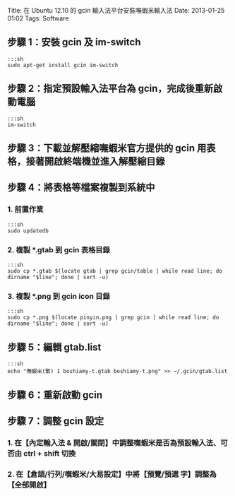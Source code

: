 Title: 在 Ubuntu 12.10 的 gcin 輸入法平台安裝嘸蝦米輸入法
Date: 2013-01-25 01:02
Tags: Software

## 步驟 1：安裝 gcin 及 im-switch

    :::sh
    sudo apt-get install gcin im-switch

## 步驟 2：指定預設輸入法平台為 gcin，完成後重新啟動電腦

    :::sh
    im-switch

## 步驟 3：下載並解壓縮嘸蝦米官方提供的 gcin 用表格，接著開啟終端機並進入解壓縮目錄

## 步驟 4：將表格等檔案複製到系統中

### 1. 前置作業

    :::sh
    sudo updatedb

### 2. 複製 \*.gtab 到 gcin 表格目錄

    :::sh
    sudo cp *.gtab $(locate gtab | grep gcin/table | while read line; do dirname "$line"; done | sort -u)

### 3. 複製 \*.png 到 gcin icon 目錄

    :::sh
    sudo cp *.png $(locate pinyin.png | grep gcin | while read line; do dirname "$line"; done | sort -u)

## 步驟 5：編輯 gtab.list

    :::sh
    echo "嘸蝦米(繁) 1 boshiamy-t.gtab boshiamy-t.png" >> ~/.gcin/gtab.list

## 步驟 6：重新啟動 gcin

## 步驟 7：調整 gcin 設定

### 1. 在【內定輸入法 & 開啟/關閉】中調整嘸蝦米是否為預設輸入法、可否由 ctrl + shift 切換

### 2. 在【倉頡/行列/嘸蝦米/大易設定】中將【預覽/預選 字】調整為【全部開啟】
